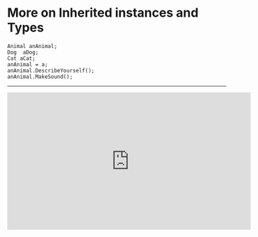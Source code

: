 ﻿# More on Inherited instances and Types

```csdiff
Animal anAnimal;
Dog  aDog;
Cat aCat;
anAnimal = a;
anAnimal.DescribeYourself();
anAnimal.MakeSound();
```
---
<iframe width="560" height="315" src="https://www.youtube.com/embed/mXZgzVCkzIA?list=PL1DEQjXG2xnKI3TL-gsy91eXbh3ytOt6h" frameborder="0" allowfullscreen></iframe>

